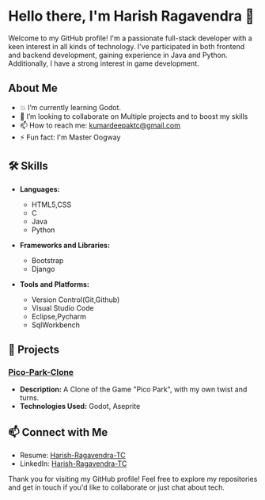 # Hello there, I'm Harish Ragavendra 👋

Welcome to my GitHub profile! I'm a passionate full-stack developer with a keen interest in all kinds of technology. I've participated in both frontend and backend development, gaining experience in Java and Python. Additionally, I have a strong interest in game development.

## About Me

- 💥 I’m currently learning Godot.
- 🦾 I’m looking to collaborate on Multiple projects and to boost my skills
- 📫 How to reach me: [kumardeepaktc@gmail.com](mailto:kumardeepaktc@example.com)
- ⚡ Fun fact: I'm Master Oogway

## 🛠 Skills

- **Languages:**
  - HTML5,CSS
  - C
  - Java
  - Python

- **Frameworks and Libraries:**
  - Bootstrap
  - Django

- **Tools and Platforms:**
  -  Version Control(Git,Github)
  -  Visual Studio Code
  -  Eclipse,Pycharm
  -  SqlWorkbench

## 📂 Projects

### [Pico-Park-Clone](https://github.com/HarishTCZ/PicoParkClone)
- **Description:** A Clone of the Game "Pico Park", with my own twist and turns.
- **Technologies Used:** Godot, Aseprite
  
## 📫 Connect with Me

- Resume: [Harish-Ragavendra-TC](https://drive.google.com/file/d/1ni0PzTbQ2DBW6dCYl0VFW-zAXBiQDS5S/view?usp=sharing)
- LinkedIn: [Harish-Ragavendra-TC](https://www.linkedin.com/in/harishtcx/)

 Thank you for visiting my GitHub profile! 
 Feel free to explore my repositories and get in touch if you'd like to collaborate or just chat about tech.
